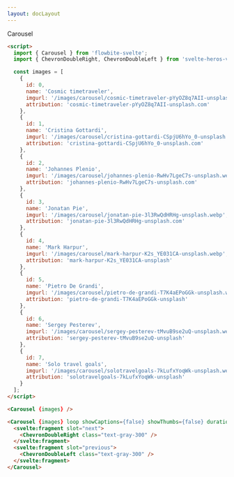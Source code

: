 ```yaml
---
layout: docLayout
---
```


<script>
  import { Carousel, Heading } from 'flowbite-svelte';
  import { ChevronDoubleRight, ChevronDoubleLeft } from 'svelte-heros-v2';
  import ExampleDiv from '../ExampleDiv.svelte';
  const images = [
    {
      id: 0,
      name: 'Cosmic timetraveler',
      imgurl: '/images/carousel/cosmic-timetraveler-pYyOZ8q7AII-unsplash.webp',
      attribution: 'cosmic-timetraveler-pYyOZ8q7AII-unsplash.com'
    },
    {
      id: 1,
      name: 'Cristina Gottardi',
      imgurl: '/images/carousel/cristina-gottardi-CSpjU6hYo_0-unsplash.webp',
      attribution: 'cristina-gottardi-CSpjU6hYo_0-unsplash.com'
    },
    {
      id: 2,
      name: 'Johannes Plenio',
      imgurl: '/images/carousel/johannes-plenio-RwHv7LgeC7s-unsplash.webp',
      attribution: 'johannes-plenio-RwHv7LgeC7s-unsplash.com'
    },
    {
      id: 3,
      name: 'Jonatan Pie',
      imgurl: '/images/carousel/jonatan-pie-3l3RwQdHRHg-unsplash.webp',
      attribution: 'jonatan-pie-3l3RwQdHRHg-unsplash.com'
    },
    {
      id: 4,
      name: 'Mark Harpur',
      imgurl: '/images/carousel/mark-harpur-K2s_YE031CA-unsplash.webp',
      attribution: 'mark-harpur-K2s_YE031CA-unsplash'
    },
    {
      id: 5,
      name: 'Pietro De Grandi',
      imgurl: '/images/carousel/pietro-de-grandi-T7K4aEPoGGk-unsplash.webp',
      attribution: 'pietro-de-grandi-T7K4aEPoGGk-unsplash'
    },
    {
      id: 6,
      name: 'Sergey Pesterev',
      imgurl: '/images/carousel/sergey-pesterev-tMvuB9se2uQ-unsplash.webp',
      attribution: 'sergey-pesterev-tMvuB9se2uQ-unsplash'
    },
    {
      id: 7,
      name: 'Solo travel goals',
      imgurl: '/images/carousel/solotravelgoals-7kLufxYoqWk-unsplash.webp',
      attribution: 'solotravelgoals-7kLufxYoqWk-unsplash'
    }
  ];
</script>

<Heading class="mb-2" tag="h1" customSize="text-3xl">Carousel</Heading>

<ExampleDiv class="max-w-4xl">
  <Carousel {images} />
</ExampleDiv>

```html
<script>
  import { Carousel } from 'flowbite-svelte';
  import { ChevronDoubleRight, ChevronDoubleLeft } from 'svelte-heros-v2';

  const images = [
    {
      id: 0,
      name: 'Cosmic timetraveler',
      imgurl: '/images/carousel/cosmic-timetraveler-pYyOZ8q7AII-unsplash.webp',
      attribution: 'cosmic-timetraveler-pYyOZ8q7AII-unsplash.com'
    },
    {
      id: 1,
      name: 'Cristina Gottardi',
      imgurl: '/images/carousel/cristina-gottardi-CSpjU6hYo_0-unsplash.webp',
      attribution: 'cristina-gottardi-CSpjU6hYo_0-unsplash.com'
    },
    {
      id: 2,
      name: 'Johannes Plenio',
      imgurl: '/images/carousel/johannes-plenio-RwHv7LgeC7s-unsplash.webp',
      attribution: 'johannes-plenio-RwHv7LgeC7s-unsplash.com'
    },
    {
      id: 3,
      name: 'Jonatan Pie',
      imgurl: '/images/carousel/jonatan-pie-3l3RwQdHRHg-unsplash.webp',
      attribution: 'jonatan-pie-3l3RwQdHRHg-unsplash.com'
    },
    {
      id: 4,
      name: 'Mark Harpur',
      imgurl: '/images/carousel/mark-harpur-K2s_YE031CA-unsplash.webp',
      attribution: 'mark-harpur-K2s_YE031CA-unsplash'
    },
    {
      id: 5,
      name: 'Pietro De Grandi',
      imgurl: '/images/carousel/pietro-de-grandi-T7K4aEPoGGk-unsplash.webp',
      attribution: 'pietro-de-grandi-T7K4aEPoGGk-unsplash'
    },
    {
      id: 6,
      name: 'Sergey Pesterev',
      imgurl: '/images/carousel/sergey-pesterev-tMvuB9se2uQ-unsplash.webp',
      attribution: 'sergey-pesterev-tMvuB9se2uQ-unsplash'
    },
    {
      id: 7,
      name: 'Solo travel goals',
      imgurl: '/images/carousel/solotravelgoals-7kLufxYoqWk-unsplash.webp',
      attribution: 'solotravelgoals-7kLufxYoqWk-unsplash'
    }
  ];
</script>

<Carousel {images} />
```

<ExampleDiv>
  <Carousel {images} loop showCaptions={false} showThumbs={false} duration={3000}>
    <svelte:fragment slot="next">
      <ChevronDoubleRight class="text-gray-300" />
    </svelte:fragment>
    <svelte:fragment slot="previous">
      <ChevronDoubleLeft class="text-gray-300" />
    </svelte:fragment>
  </Carousel>
</ExampleDiv>

```html
<Carousel {images} loop showCaptions={false} showThumbs={false} duration={3000}>
  <svelte:fragment slot="next">
    <ChevronDoubleRight class="text-gray-300" />
  </svelte:fragment>
  <svelte:fragment slot="previous">
    <ChevronDoubleLeft class="text-gray-300" />
  </svelte:fragment>
</Carousel>
```
